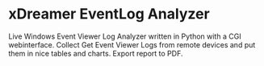# xDreamer EventLog Analyzer
Live Windows Event Viewer Log Analyzer written in Python with a CGI webinterface. Collect Get Event Viewer Logs from remote devices and put them in nice tables and charts. Export report to PDF.
